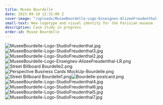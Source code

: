 ```yaml
---
title: Musée Bourdelle
date: 2023-09-18 12:31:00 Z
cover-image: "/uploads/MuseeBourdelle-Logo-Enseignes-AlizeeFreudenthal-LR.png"
small-text: New logotype and visual identity for the Parisian museum
description: Case study in progress
order-id: Musee Bourdelle
---
```


![MuseeBourdelle-Logo-StudioFreudenthal.jpg](/uploads/MuseeBourdelle-Logo-StudioFreudenthal.jpg)![MuseeBourdelle-Logo-StudioFreudenthal3.jpg](/uploads/MuseeBourdelle-Logo-StudioFreudenthal3.jpg)![MuseeBourdelle-Logo-StudioFreudenthal2.jpg](/uploads/MuseeBourdelle-Logo-StudioFreudenthal2.jpg)![MuseeBourdelle-Logo-Enseignes-AlizeeFreudenthal-LR.png](/uploads/MuseeBourdelle-Logo-Enseignes-AlizeeFreudenthal-LR.png)![Street Billboard Bourdelle2.png](/uploads/Street%20Billboard%20Bourdelle2.png)![Perspective Business Cards MockUp-Bourdelle.png](/uploads/Perspective%20Business%20Cards%20MockUp-Bourdelle.png)![Street Billboard Bourdelle1.png](/uploads/Street%20Billboard%20Bourdelle1.png)![Bourdelle-postcard.png](/uploads/Bourdelle-postcard.png)![MuseeBourdelle-Logo-StudioFreudenthal4.jpg](/uploads/MuseeBourdelle-Logo-StudioFreudenthal4.jpg)![MuseeBourdelle-Logo-StudioFreudenthal6.jpg](/uploads/MuseeBourdelle-Logo-StudioFreudenthal6.jpg)![MuseeBourdelle-Logo-StudioFreudenthal5.jpg](/uploads/MuseeBourdelle-Logo-StudioFreudenthal5.jpg)![MuseeBourdelle-Logo-StudioFreudenthal7.jpg](/uploads/MuseeBourdelle-Logo-StudioFreudenthal7.jpg)
